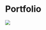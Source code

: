 # Portfolio 

[<img src="https://github.com/SandeepGurjar1/Portfolio/assets/101051507/0962e57b-16b6-4333-8596-544a91ed89ed">](https://portfolio-sandeep1.netlify.app)
